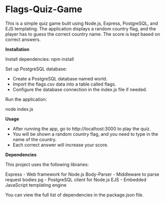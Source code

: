 # Flags-Quiz-Game
This is a simple quiz game built using Node.js, Express, PostgreSQL, and EJS templating. The application displays a random country flag, and the player has to guess the correct country name. The score is kept based on correct answers.

**Installation**

Install dependencies:
npm install

Set up PostgreSQL database:
- Create a PostgreSQL database named world.
- Import the flags.csv data into a table called flags.
- Configure the database connection in the index.js file if needed.

Run the application:

node index.js

**Usage**

- After running the app, go to http://localhost:3000 to play the quiz.
- You will be shown a random country flag, and you need to type in the name of the country.
- Each correct answer will increase your score.

**Dependencies**

This project uses the following libraries:

Express - Web framework for Node.js
Body-Parser - Middleware to parse request bodies
pg - PostgreSQL client for Node.js
EJS - Embedded JavaScript templating engine

You can view the full list of dependencies in the package.json file.

